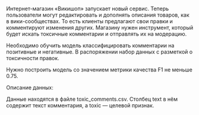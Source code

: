Интернет-магазин «Викишоп» запускает новый сервис. Теперь пользователи могут редактировать и дополнять описания товаров, как в вики-сообществах. То есть клиенты предлагают свои правки и комментируют изменения других. Магазину нужен инструмент, который будет искать токсичные комментарии и отправлять их на модерацию.

Необходимо обучить модель классифицировать комментарии на позитивные и негативные. В распоряжении набор данных с разметкой о токсичности правок.

Нужно построить модель со значением метрики качества F1 не меньше 0.75.

Описание данных:

Данные находятся в файле toxic_comments.csv. Столбец text в нём содержит текст комментария, а toxic — целевой признак.
